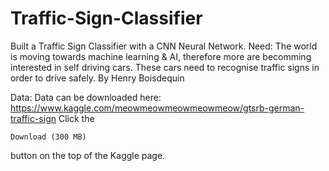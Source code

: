 # Traffic-Sign-Classifier

Built a Traffic Sign Classifier with a CNN Neural Network. Need: The world is moving towards machine learning & AI, therefore more are becomming interested in self driving cars. These cars need to recognise traffic signs in order to drive safely. By Henry Boisdequin

Data:
Data can be downloaded here: https://www.kaggle.com/meowmeowmeowmeowmeow/gtsrb-german-traffic-sign
Click the 
```
Download (300 MB)
```
button on the top of the Kaggle page.
